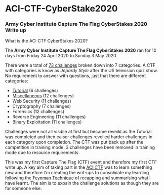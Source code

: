 # ACI-CTF-CyberStake2020
### Army Cyber Institute Capture The Flag CyberStakes 2020 Write up

What is the ACI CTF CyberStakes 2020?

The **Army Cyber Institute Capture The Flag CyberStakes 2020** ran for 10 days from Friday 24 April 2020 to Sunday 3 May 2020.

There were a total of [73 challenges](https://cyberstakes.acictf.com/problems) broken down into 7 categories. A CTF with categories is know as _Jepardy Style_ after the US television quiz show. No requirement to answer with questions, just that there are different categories:

* [Tutorial](https://github.com/adstannard/ACI-CTF-CyberStake2020/tree/master/Tutorial)              (6 challenges)
* [Miscellaneous](https://github.com/adstannard/ACI-CTF-CyberStake2020/tree/master/Miscellaneous)         (12 challenges)
* Web Security          (11 challenges)
* Cryptography          (7 challenges)
* Forensics             (12 challenges)
* Reverse Engineering   (11 challenges)
* Binary Exploitation   (11 challenges)

Challenges were not all visible at first but became reveild as the Tutorial was completed and then eaiser challenges reveiled harder challenges in each category upon completion. The CTF was put back up after the competition in training mode. 3 challenges have been removed in training mode due to resource requirements.

This was my first Capture The Flag (CTF) event and therefore my first CTF write up. A key aim of taking part in the [ACI CTF](https://cyberstakes.acictf.com/news) was to learn something new and therefore I'm creating the writ-ups to consolidate my learning following the [Feynman Technique](https://mattyford.com/blog/2014/1/23/the-feynman-technique-model) of recapping and summarising what I have learnt. The aim is to expain the challenge solutions as though they are for someone else.
